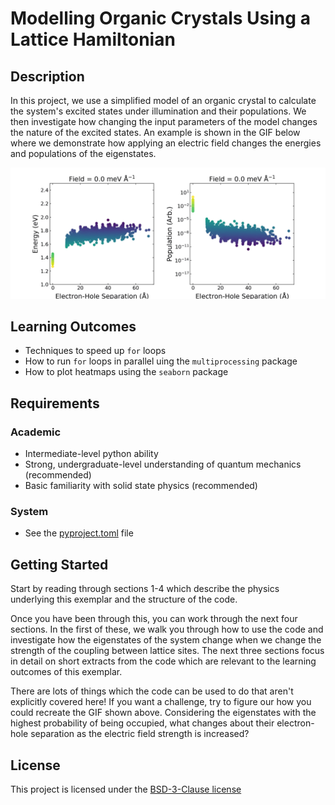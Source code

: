 # Modelling Organic Crystals Using a Lattice Hamiltonian

## Description

In this project, we use a simplified model of an organic crystal to calculate the system's excited states under illumination and their populations. We then investigate how changing the input parameters of the model changes the nature of the excited states. An example is shown in the GIF below where we demonstrate how applying an electric field changes the energies and populations of the eigenstates. 

![GifOne](docs/assets/ReCoDe.gif)

## Learning Outcomes

- Techniques to speed up ```for``` loops
- How to run ```for``` loops in parallel uing the ```multiprocessing``` package
- How to plot heatmaps using the ```seaborn``` package

## Requirements

<!--
If your exemplar requires students to have a background knowledge of something
especially this is the place to mention that.

List any resources you would recommend to get the students started.

If there is an existing exemplar in the ReCoDE repositories link to that.
-->

### Academic
- Intermediate-level python ability
- Strong, undergraduate-level understanding of quantum mechanics (recommended)
- Basic familiarity with solid state physics (recommended)

### System
- See the [pyproject.toml](pyproject.toml) file

## Getting Started

Start by reading through sections 1-4 which describe the physics underlying this exemplar and the structure of the code. 

Once you have been through this, you can work through the next four sections. In the first of these, we walk you through how to use the code and investigate how the eigenstates of the system change when we change the strength of the coupling between lattice sites. The next three sections focus in detail on short extracts from the code which are relevant to the learning outcomes of this exemplar. 

There are lots of things which the code can be used to do that aren't explicitly covered here! If you want a challenge, try to figure our how you could recreate the GIF shown above. Considering the eigenstates with the highest probability of being occupied, what changes about their electron-hole separation as the electric field strength is increased?

<!-- Change this to your License. Make sure you have added the file on GitHub -->

## License

This project is licensed under the [BSD-3-Clause license](LICENSE.md)
